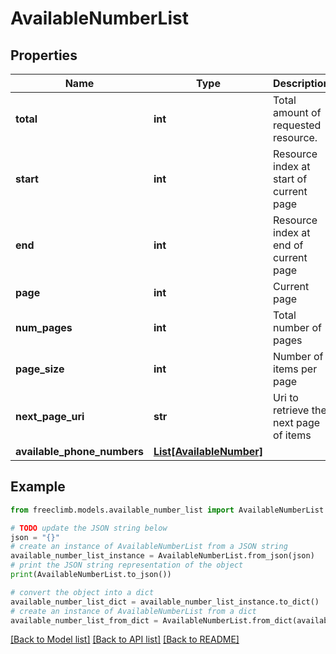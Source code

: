 # AvailableNumberList


## Properties

Name | Type | Description | Notes
------------ | ------------- | ------------- | -------------
**total** | **int** | Total amount of requested resource. | [optional] 
**start** | **int** | Resource index at start of current page | [optional] 
**end** | **int** | Resource index at end of current page | [optional] 
**page** | **int** | Current page | [optional] 
**num_pages** | **int** | Total number of pages | [optional] 
**page_size** | **int** | Number of items per page | [optional] 
**next_page_uri** | **str** | Uri to retrieve the next page of items | [optional] 
**available_phone_numbers** | [**List[AvailableNumber]**](AvailableNumber.md) |  | [optional] 

## Example

```python
from freeclimb.models.available_number_list import AvailableNumberList

# TODO update the JSON string below
json = "{}"
# create an instance of AvailableNumberList from a JSON string
available_number_list_instance = AvailableNumberList.from_json(json)
# print the JSON string representation of the object
print(AvailableNumberList.to_json())

# convert the object into a dict
available_number_list_dict = available_number_list_instance.to_dict()
# create an instance of AvailableNumberList from a dict
available_number_list_from_dict = AvailableNumberList.from_dict(available_number_list_dict)
```
[[Back to Model list]](../README.md#documentation-for-models) [[Back to API list]](../README.md#documentation-for-api-endpoints) [[Back to README]](../README.md)


